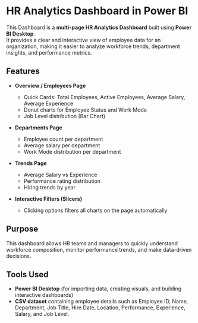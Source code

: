 # HR Analytics Dashboard in Power BI

This Dashboard is a **multi-page HR Analytics Dashboard** built using **Power BI Desktop**.  
It provides a clear and interactive view of employee data for an organization, making it easier to analyze workforce trends, department insights, and performance metrics.

## Features

- **Overview / Employees Page**  
  - Quick Cards: Total Employees, Active Employees, Average Salary, Average Experience  
  - Donut charts for Employee Status and Work Mode  
  - Job Level distribution (Bar Chart)  

- **Departments Page**  
  - Employee count per department  
  - Average salary per department  
  - Work Mode distribution per department  

- **Trends Page**  
  - Average Salary vs Experience
  - Performance rating distribution  
  - Hiring trends by year  

- **Interactive Filters (Slicers)**  
  - Clicking options filters all charts on the page automatically  

## Purpose

This dashboard allows HR teams and managers to quickly understand workforce composition, monitor performance trends, and make data-driven decisions.  

## Tools Used

- **Power BI Desktop** (for importing data, creating visuals, and building interactive dashboards)
- **CSV dataset** containing employee details such as Employee ID, Name, Department, Job Title, Hire Date, Location, Performance, Experience, Salary, and Job Level.
